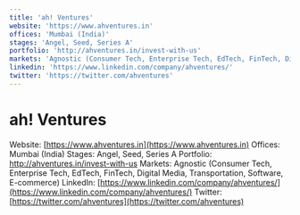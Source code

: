 ```yaml
---
title: 'ah! Ventures'
website: 'https://www.ahventures.in'
offices: 'Mumbai (India)'
stages: 'Angel, Seed, Series A'
portfolio: 'http://ahventures.in/invest-with-us'
markets: 'Agnostic (Consumer Tech, Enterprise Tech, EdTech, FinTech, Digital Media, Transportation, Software, E-commerce)'
linkedin: 'https://www.linkedin.com/company/ahventures/'
twitter: 'https://twitter.com/ahventures'
---
```


# ah! Ventures
Website: [https://www.ahventures.in](https://www.ahventures.in)
Offices: Mumbai (India)
Stages: Angel, Seed, Series A
Portfolio: http://ahventures.in/invest-with-us
Markets: Agnostic (Consumer Tech, Enterprise Tech, EdTech, FinTech, Digital Media, Transportation, Software, E-commerce)
LinkedIn: [https://www.linkedin.com/company/ahventures/](https://www.linkedin.com/company/ahventures/)
Twitter: [https://twitter.com/ahventures](https://twitter.com/ahventures)
